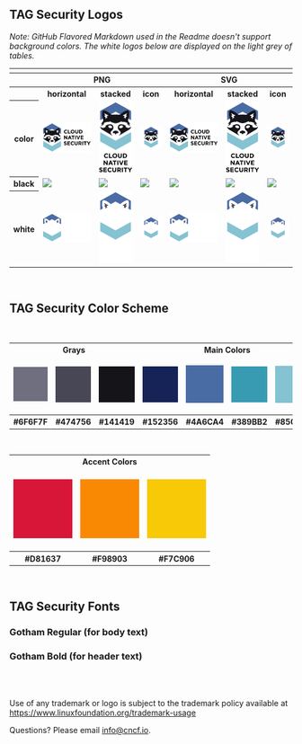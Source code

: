 ## TAG Security Logos

*Note: GitHub Flavored Markdown used in the Readme doesn't support background colors. The white logos below are displayed on the light grey of tables.*

<table>
<tr>
    	<th colspan="7"></th>
</tr>
<tr>
	<th></th>
        <th colspan="3">PNG</th>
        <th colspan="3">SVG</th>
</tr>
<tr>
        <th></th>
        <th>horizontal</th>
        <th>stacked</th>
        <th>icon</th>
        <th>horizontal</th>
        <th>stacked</th>
        <th>icon</th>
</tr>
<tr>
        <th>color</th>
        <td><img src="logo/cloud-native-security-horizontal-color.png" width="200"></td>
        <td><img src="logo/cloud-native-security-stacked-color.png" width="95"></td>
        <td><img src="logo/cloud-native-security-icon-color.png" width="95"></td>
        <td><img src="logo/cloud-native-security-horizontal-color.svg" width="200"></td>
        <td><img src="logo/cloud-native-security-stacked-color.svg" width="95"></td>
        <td><img src="logo/cloud-native-security-icon-color.svg" width="95"></td>
</tr>
<tr>
        <th>black</th>
        <td><img src="logo/cloud-native-security-horizontal-black.png" width="200"></td>
        <td><img src="logo/cloud-native-security-stacked-black.png" width="95"></td>
        <td><img src="logo/cloud-native-security-icon-black.png" width="95"></td>
        <td><img src="logo/cloud-native-security-horizontal-black.svg" width="200"></td>
        <td><img src="logo/cloud-native-security-stacked-black.svg" width="95"></td>
        <td><img src="logo/cloud-native-security-icon-black.svg" width="95"></td>
</tr>
<tr>
        <th>white</th>
        <td><img src="logo/cloud-native-security-horizontal-white.png" width="200"></td>
        <td><img src="logo/cloud-native-security-stacked-white.png" width="95"></td>
        <td><img src="logo/cloud-native-security-icon-white.png" width="95"></td>
        <td><img src="logo/cloud-native-security-horizontal-white.svg" width="200"></td>
        <td><img src="logo/cloud-native-security-stacked-white.svg" width="95"></td>
        <td><img src="logo/cloud-native-security-icon-white.svg" width="95"></td>
</tr>
</table>

<br>


## TAG Security Color Scheme
<br>
<table>
<tr>
	<th colspan="3">Grays</th>
	<th colspan="4">Main Colors</th>
</tr>
<tr>
	<td><br><img src="colors/%236F6F7F.png"><br><br></td>
	<td><img src="colors/%23474756.png"></td>
	<td><img src="colors/%23141419.png"></td>
	<td><img src="colors/%23152356.png"></td>
	<td><img src="colors/%234A6CA4.png"></td>
	<td><img src="colors/%23389BB2.png"></td>
	<td><img src="colors/%2385C2D2.png"></td>
</tr>
<tr>
	<th>#6F6F7F</th>
        <th>#474756</th>
        <th>#141419</th>
        <th>#152356</th>
        <th>#4A6CA4</th>
        <th>#389BB2</th>
	<th>#85C2D2</th>
</tr>
</table>

<br>

<table>
<tr>
	<th colspan="3">Accent Colors</th>
</tr>
<tr>
	<td><br><img src="colors/%23D81637.png"><br><br></td>
	<td><img src="colors/%23F98903.png"></td>
	<td><img src="colors/%23F7C906.png"></td>
</tr>
<tr>
        <th>#D81637</th>
 	<th>#F98903</th>
        <th>#F7C906</th>
</tr>
</table>

<br>


## TAG Security Fonts

### Gotham Regular (for body text)
### Gotham Bold (for header text)

<br>
<br>



Use of any trademark or logo is subject to the trademark policy available at https://www.linuxfoundation.org/trademark-usage


Questions? Please email [info@cncf.io](mailto:info@cncf.io).
